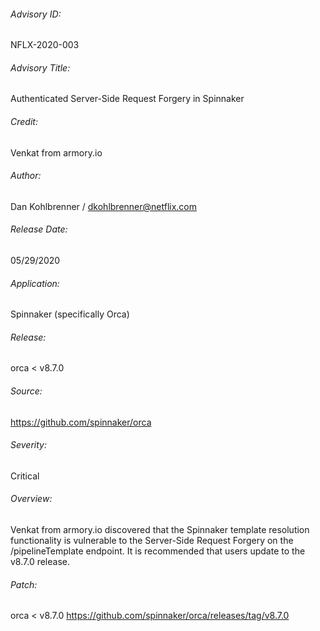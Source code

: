 ###### Advisory ID:
NFLX-2020-003

###### Advisory Title:
Authenticated Server-Side Request Forgery in Spinnaker

###### Credit:
Venkat from armory.io

###### Author:
Dan Kohlbrenner / dkohlbrenner@netflix.com

###### Release Date:
05/29/2020

###### Application: 
Spinnaker (specifically Orca)

###### Release:
orca < v8.7.0

###### Source:
https://github.com/spinnaker/orca

###### Severity:
Critical

###### Overview:
Venkat from armory.io discovered that the Spinnaker template resolution functionality is vulnerable to the Server-Side Request Forgery on the /pipelineTemplate endpoint.  It is recommended that users update to the v8.7.0 release.

###### Patch:
orca < v8.7.0
https://github.com/spinnaker/orca/releases/tag/v8.7.0
